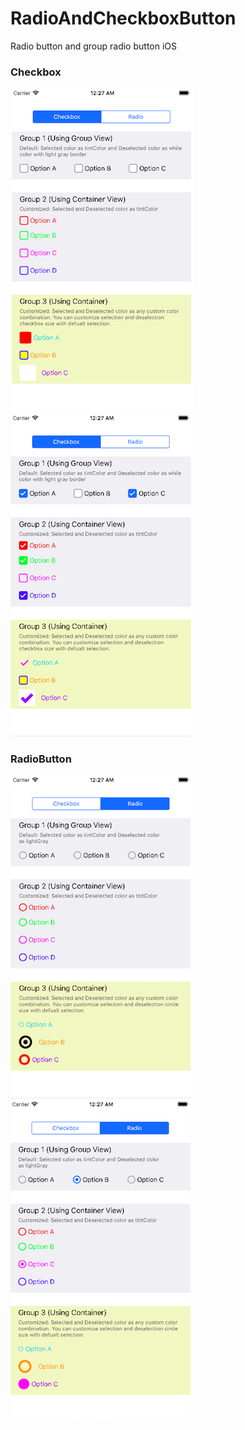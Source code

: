 # RadioAndCheckboxButton
Radio button and group radio button iOS

### Checkbox

![Image](Images/Image1.png) ![Image](Images/image2.png) 

### RadioButton
![Image](Images/image3.png) ![Image](Images/image4.png)
